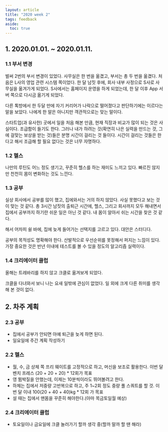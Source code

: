 ```yaml
---
layout: article
title: "2020 week 2"
tags: feedback
aside:
  toc: true
---
```




## 1. 2020.01.01. ~ 2020.01.11.

### 1.1 부서 변경

 벌써 2번의 부서 변경이 있었다. 사무실은 한 번을 옮겼고, 부서는 총 두 번을 옮겼다. 처음은 L사의 영업 관련 시스템 쪽이었다. 한 달 남짓 후에, 회사 내부 사정으로 S사로 사무실을 옮겨가게 되었다. S사에서는 홈페이지 운영을 하게 되었는데, 한 달 이후 App 서버 쪽으로 다시금 옮기게 되었다. 

 다른 톡방에서 한 두달 만에 자기 커리어가 나락으로 떨어졌다고 판단하기에는 이르다는 말을 보았다. 나에게 한 말은 아니지만 객관적으로는 맞는 말이다.

 스타트업(과 유사한)  곳에서 일을 처음 해본 만큼, 현재 직장과 비교가 많이 되는 것은 사실이다. 조급함이 들기도 한다. 그러나 내가 하려는 것(확연히 나은 실력을 만드는 것, 그에 걸맞는 보상을 받는 것)들은 분명 시간이 걸리는 것 들이다. 시간이 걸리는 것들은 한다고 해서 조급해 할 필요 없다는 것은 너무 자명하다.



### 1.2 헬스

 나만의 루틴도 어느 정도 생기고, 꾸준히 헬스를 하는 재미도 느끼고 있다. 빠르진 않지만 천천히 몸이 변화하는 것도 느낀다.



### 1.3 공부

 실상 회사에서 공부를 많이 했고, 집에와서는 거의 하지 않았다. 사실 못했다고 보는 것이 맞는 것 같다. 총 3시간 남짓의 출퇴근 시간에, 헬스, 그리고 회사까지 모두 해내면서 집에서 공부까지 하기란 쉬운 일은 아닌 것 같다. 내 몸이 알아서 쉬는 시간을 찾은 것 같다.

 해서 어차피 쉴 바에, 집에 늦게 들어가는 선택지를 고르고 있다. 대안은 스터디다.

 공부의 목적성도 명확해야 한다. 산발적으로 우선순위를 못정해서 퍼지는 느낌이 있다. 가장 중요한 것은 반년 이내에 테스트를 볼 수 있을 정도의 알고리즘 실력이다.



### 1.4 크리에이터 클럽

 올해는 트레바리를 하지 않고 크클로 옮겨보게 되었다.

  크클을 다녀와서 보니 나는 요새 일밖에 관심이 없었다. 일 외에 크게 다른 취미를 생각해 본 것이 없다.





## 2. 차주 계획

### 2.3 공부

- 집에서 공부가 안되면 아예 퇴근을 늦게 하면 된다.
- 일요일에 주간 계획 작성하기

### 2.2 헬스

- 월, 수, 금 상체 쪽 프리 웨이트를 고정적으로 하고, 머신을 보조로 활용한다. 이번 달 벤치 프레스 (20 + 20 + 20) * 12회가 목표
- 영 뜀박질을 안했는데, 이제는 10분씩이라도 뛰어볼려고 한다.
- 하체는 집에서 저중량 고반복으로 하고, 주 1~2회 정도 중량 풀 스쿼트를 할 것. 이번 달 이내 100(20 + 40 + 40)kg * 12회 가 목표
- 설 때는 집에서 맨몸을 꾸준히 해야한다.(아마 목금토일월 예상)

### 2.4 크리에이터 클럽

- 토요일이나 금요일에 크클 놀러가기 할까 생각 중(할까 말까 할 땐 해라)